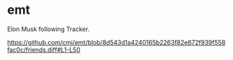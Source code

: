 # emt
Elon Musk following Tracker.

https://github.com/cmj/emt/blob/8d543d1a4240165b2263f82e672f939f558fac0c/friends.diff#L1-L50
